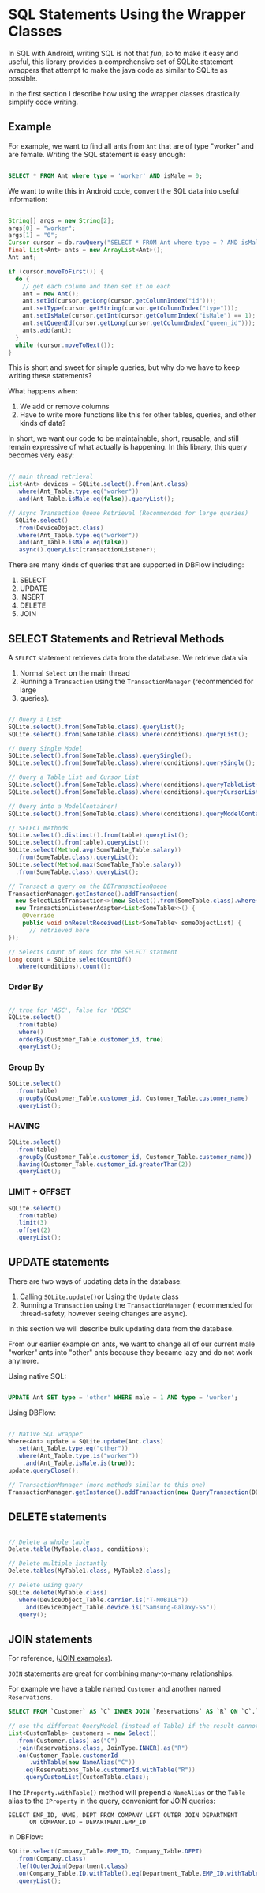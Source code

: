 # SQL Statements Using the Wrapper Classes
In SQL with Android, writing SQL is not that _fun_, so to make it easy and useful,  this library provides a comprehensive set of SQLite statement wrappers that attempt to make the java code as similar to SQLite as possible.

In the first section I describe how using the wrapper classes drastically simplify code writing.

## Example
For example, we want to find all ants from `Ant` that are of type "worker" and are female. Writing the SQL statement is easy enough:

```sql

SELECT * FROM Ant where type = 'worker' AND isMale = 0;
```

We want to write this in Android code, convert the SQL data into useful information:

```java

String[] args = new String[2];
args[0] = "worker";
args[1] = "0";
Cursor cursor = db.rawQuery("SELECT * FROM Ant where type = ? AND isMale = ?", args);
final List<Ant> ants = new ArrayList<Ant>();
Ant ant;

if (cursor.moveToFirst()) {
  do {
    // get each column and then set it on each
    ant = new Ant();
    ant.setId(cursor.getLong(cursor.getColumnIndex("id")));
    ant.setType(cursor.getString(cursor.getColumnIndex("type")));
    ant.setIsMale(cursor.getInt(cursor.getColumnIndex("isMale") == 1);
    ant.setQueenId(cursor.getLong(cursor.getColumnIndex("queen_id")));
    ants.add(ant);
  }
  while (cursor.moveToNext());
}
```

This is short and sweet for simple queries, but why do we have to keep writing these statements?

What happens when:

1. We add or remove columns
2. Have to write more functions like this for other tables, queries, and other kinds of data?

In short, we want our code to be maintainable, short, reusable, and still remain expressive of what actually is happening. In this library, this query becomes very easy:

```java

// main thread retrieval
List<Ant> devices = SQLite.select().from(Ant.class)
  .where(Ant_Table.type.eq("worker"))
  .and(Ant_Table.isMale.eq(false)).queryList();

// Async Transaction Queue Retrieval (Recommended for large queries)
  SQLite.select()
  .from(DeviceObject.class)
  .where(Ant_Table.type.eq("worker"))
  .and(Ant_Table.isMale.eq(false))
  .async().queryList(transactionListener);
```

There are many kinds of queries that are supported in DBFlow including:

1. SELECT
2. UPDATE
3. INSERT
4. DELETE
5. JOIN

## SELECT Statements and Retrieval Methods
A `SELECT` statement retrieves data from the database. We retrieve data via
1. Normal `Select` on the main thread
2. Running a `Transaction` using the `TransactionManager` (recommended for large
3. queries).

```java

// Query a List
SQLite.select().from(SomeTable.class).queryList();
SQLite.select().from(SomeTable.class).where(conditions).queryList();

// Query Single Model
SQLite.select().from(SomeTable.class).querySingle();
SQLite.select().from(SomeTable.class).where(conditions).querySingle();

// Query a Table List and Cursor List
SQLite.select().from(SomeTable.class).where(conditions).queryTableList();
SQLite.select().from(SomeTable.class).where(conditions).queryCursorList();

// Query into a ModelContainer!
SQLite.select().from(SomeTable.class).where(conditions).queryModelContainer(new MapModelContainer<>(SomeTable.class));

// SELECT methods
SQLite.select().distinct().from(table).queryList();
SQLite.select().from(table).queryList();
SQLite.select(Method.avg(SomeTable_Table.salary))
  .from(SomeTable.class).queryList();
SQLite.select(Method.max(SomeTable_Table.salary))
  .from(SomeTable.class).queryList();

// Transact a query on the DBTransactionQueue
TransactionManager.getInstance().addTransaction(
  new SelectListTransaction<>(new Select().from(SomeTable.class).where(conditions),
  new TransactionListenerAdapter<List<SomeTable>>() {
    @Override
    public void onResultReceived(List<SomeTable> someObjectList) {
      // retrieved here
});

// Selects Count of Rows for the SELECT statment
long count = SQLite.selectCountOf()
  .where(conditions).count();
```

### Order By

```java

// true for 'ASC', false for 'DESC'
SQLite.select()
  .from(table)
  .where()
  .orderBy(Customer_Table.customer_id, true)
  .queryList();
```

### Group By

```java
SQLite.select()
  .from(table)
  .groupBy(Customer_Table.customer_id, Customer_Table.customer_name)
  .queryList();
```

### HAVING

```java
SQLite.select()
  .from(table)
  .groupBy(Customer_Table.customer_id, Customer_Table.customer_name))
  .having(Customer_Table.customer_id.greaterThan(2))
  .queryList();
```

### LIMIT + OFFSET

```java
SQLite.select()
  .from(table)
  .limit(3)
  .offset(2)
  .queryList();
```

## UPDATE statements
There are two ways of updating data in the database:

1. Calling `SQLite.update()`or Using the `Update` class
2. Running a `Transaction` using the `TransactionManager` (recommended for thread-safety, however seeing changes are async).

In this section we will describe bulk updating data from the database.

From our earlier example on ants, we want to change all of our current male "worker" ants into "other" ants because they became lazy and do not work anymore.

Using native SQL:

```sql

UPDATE Ant SET type = 'other' WHERE male = 1 AND type = 'worker';
```

Using DBFlow:

```java

// Native SQL wrapper
Where<Ant> update = SQLite.update(Ant.class)
  .set(Ant_Table.type.eq("other"))
  .where(Ant_Table.type.is("worker"))
    .and(Ant_Table.isMale.is(true));
update.queryClose();

// TransactionManager (more methods similar to this one)
TransactionManager.getInstance().addTransaction(new QueryTransaction(DBTransactionInfo.create(BaseTransaction.PRIORITY_UI), update);
```

## DELETE statements

```java

// Delete a whole table
Delete.table(MyTable.class, conditions);

// Delete multiple instantly
Delete.tables(MyTable1.class, MyTable2.class);

// Delete using query
SQLite.delete(MyTable.class)
  .where(DeviceObject_Table.carrier.is("T-MOBILE"))
    .and(DeviceObject_Table.device.is("Samsung-Galaxy-S5"))
  .query();
```

## JOIN statements
For reference, ([JOIN examples](http://www.tutorialspoint.com/sqlite/sqlite_using_joins.htm)).

`JOIN` statements are great for combining many-to-many relationships.

For example we have a table named `Customer` and another named `Reservations`.

```SQL
SELECT FROM `Customer` AS `C` INNER JOIN `Reservations` AS `R` ON `C`.`customerId`=`R`.`customerId`
```

```java
// use the different QueryModel (instead of Table) if the result cannot be applied to existing Model classes.
List<CustomTable> customers = new Select()   
  .from(Customer.class).as("C")   
  .join(Reservations.class, JoinType.INNER).as("R")    
  .on(Customer_Table.customerId
      .withTable(new NameAlias("C"))
    .eq(Reservations_Table.customerId.withTable("R"))
    .queryCustomList(CustomTable.class);
```

The `IProperty.withTable()` method will prepend a `NameAlias` or the `Table` alias  to the `IProperty` in the query, convenient for JOIN queries:

```sqlite
SELECT EMP_ID, NAME, DEPT FROM COMPANY LEFT OUTER JOIN DEPARTMENT
      ON COMPANY.ID = DEPARTMENT.EMP_ID
```

in DBFlow:

```java
SQLite.select(Company_Table.EMP_ID, Company_Table.DEPT)
  .from(Company.class)
  .leftOuterJoin(Department.class)
  .on(Company_Table.ID.withTable().eq(Department_Table.EMP_ID.withTable()))
  .queryList();
```
